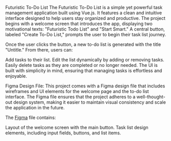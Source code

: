Futuristic To-Do List
The Futuristic To-Do List is a simple yet powerful task management application built using Vue.js. It features a clean and intuitive interface designed to help users stay organized and productive. The project begins with a welcome screen that introduces the app, displaying two motivational texts: "Futuristic Todo List" and "Start Smart." A central button, labeled "Create To-Do List," prompts the user to begin their task list journey.

Once the user clicks the button, a new to-do list is generated with the title "Untitle." From there, users can:

Add tasks to their list.
Edit the list dynamically by adding or removing tasks.
Easily delete tasks as they are completed or no longer needed.
The UI is built with simplicity in mind, ensuring that managing tasks is effortless and enjoyable.

Figma Design File:
This project comes with a Figma design file that includes wireframes and UI elements for the welcome page and the to-do list interface. The Figma file ensures that the project adheres to a well-thought-out design system, making it easier to maintain visual consistency and scale the application in the future.

The [Figma]() file contains:

Layout of the welcome screen with the main button.
Task list design elements, including input fields, buttons, and list items.
